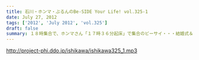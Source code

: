 ```yaml
---
title: 石川・ホンマ・ぶるんのBe-SIDE Your Life! vol.325-1
date: July 27, 2012
tags: ['2012', 'July 2012', 'vol.325']
draft: false
summary: １８時集合で、ホンマさん「１７時３６分起床」で集合のビーサイ・・・結婚式＆パーティーの各地方での余興の気合の入れようにちょっと 感動している次第です。ＮＡＭＡＥ
---
```


http://project-phi.ddo.jp/ishikawa/ishikawa325_1.mp3